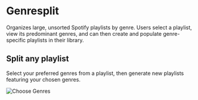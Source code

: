 # Genresplit

Organizes large, unsorted Spotify playlists by genre. Users select a playlist, view its predominant genres, and can then create and populate genre-specific playlists in their library.

## Split any playlist

Select your preferred genres from a playlist, then generate new playlists featuring your chosen genres.

![Choose Genres]()
